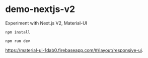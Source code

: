 # demo-nextjs-v2

Experiment with Next.js V2, Material-UI

`
npm install
`

`
npm run dev
`


https://material-ui-1dab0.firebaseapp.com/#/layout/responsive-ui.